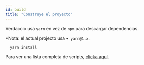 ```yaml
---
id: build
title: "Construye el proyecto"
---
```

Verdaccio usa `yarn` en vez de `npm` para descargar dependencias.

*Nota: el actual projecto usa `➜ yarn@1.x`.

```bash
  yarn install
```

Para ver una lista completa de scripts, [clicka aquí](https://github.com/verdaccio/verdaccio/wiki/Build-Source-Code).